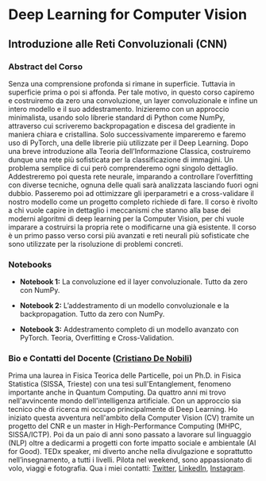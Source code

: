 # Deep Learning for Computer Vision
## Introduzione alle Reti Convoluzionali (CNN)


### Abstract del Corso

Senza una comprensione profonda si rimane in superficie. Tuttavia in superficie prima o poi si affonda. Per tale motivo, in questo corso capiremo e costruiremo da zero una convoluzione, un layer convoluzionale e infine un intero modello e il suo addestramento. Inizieremo con un approccio minimalista, usando solo librerie standard di Python come NumPy, attraverso cui scriveremo backpropagation e discesa del gradiente in maniera chiara e cristallina. Solo successivamente impareremo e faremo uso di PyTorch, una delle librerie più utilizzate per il Deep Learning. Dopo una breve introduzione alla Teoria dell’Informazione Classica, costruiremo dunque una rete più sofisticata per la classificazione di immagini. Un problema semplice di cui però comprenderemo ogni singolo dettaglio.  Addestreremo poi questa rete neurale, imparando a controllare l’overfitting con diverse tecniche, ognuna delle quali sarà analizzata lasciando fuori ogni dubbio. Passeremo poi ad ottimizzare gli iperparametri e a cross-validare il nostro modello come un progetto completo richiede di fare. Il corso è rivolto a chi vuole capire in dettaglio i meccanismi che stanno alla base dei moderni algoritmi di deep learning per la Computer Vision, per chi vuole imparare a costruirsi la propria rete o modificarne una già esistente. Il corso è un primo passo verso corsi più avanzati e reti neurali più sofisticate che sono utilizzate per la risoluzione di problemi concreti. 


### Notebooks

* **Notebook 1:** La convoluzione ed il layer convoluzionale. Tutto da zero con NumPy.

* **Notebook 2:** L’addestramento di un modello convoluzionale e la backpropagation. Tutto da zero con NumPy.

* **Notebook 3:**  Addestramento completo di un modello avanzato con PyTorch. Teoria, Overfitting e Cross-Validation.

### Bio e Contatti del Docente ([Cristiano De Nobili](https://twitter.com/denocris))

Prima una laurea in Fisica Teorica delle Particelle, poi un Ph.D. in Fisica Statistica (SISSA, Trieste) con una tesi sull'Entanglement, fenomeno importante anche in Quantum Computing. Da quattro anni mi trovo nell'avvincente mondo dell'intelligenza artificiale. Con un approccio sia tecnico che di ricerca mi occupo principalmente di Deep Learning. Ho iniziato questa avventura nell'ambito della Computer Vision (CV) tramite un progetto del CNR e un master in High-Performance Computing (MHPC, SISSA/ICTP). Poi da un paio di anni sono passato a lavorare sul linguaggio (NLP) oltre a dedicarmi a progetti con forte impatto sociale e ambientale (AI for Good). TEDx speaker, mi diverto anche nella divulgazione e soprattutto nell’insegnamento, a tutti i livelli. Pilota nel weekend, sono appassionato di volo, viaggi e fotografia. Qua i miei contatti: [Twitter](https://twitter.com/denocris), [LinkedIn](https://www.linkedin.com/in/cristiano-de-nobili/), [Instagram](https://www.instagram.com/denocris/?hl=it). 
